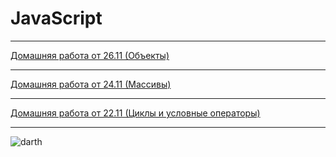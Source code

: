 # JavaScript
<hr>
<a href="//github.com/itmo-it-group-305/andrey.elagin-JS/tree/master/homework/26.11 Objects">Домашняя работа от 26.11 (Объекты)</a><br>
<hr>
<a href="//github.com/itmo-it-group-305/andrey.elagin-JS/tree/master/homework/24.11 Arrays">Домашняя работа от 24.11 (Массивы)</a><br>
<hr>
<a href="//github.com/itmo-it-group-305/andrey.elagin-JS/tree/master/homework/22.11 Cycles and conditional expressions">Домашняя работа от 22.11 (Циклы и условные операторы)</a><br>
<hr>
<img src="https://leto49e.storage.yandex.net/rdisk/ce7c3c8d5d6676a0a0dcbbd0766b38c8d72d3d52367fbf97094ec503a554707b/inf/Or80_SQyKvnJOpEFtI_JBQmmCrE2soHbXetcaph-rf92NAArIBJsL3s4D8Nzos0O2Riq7guymIWtWK-kcYZYGQ==?uid=0&filename=800x600.jpg&disposition=inline&hash=&limit=0&content_type=image%2Fjpeg&tknv=v2&rtoken=549f807ed28eb56bb717f179e0a15265&force_default=no&ycrid=na-09ce4aa2333bf26b2b61cfcf640b09cc-downloader3d" alt="darth">

